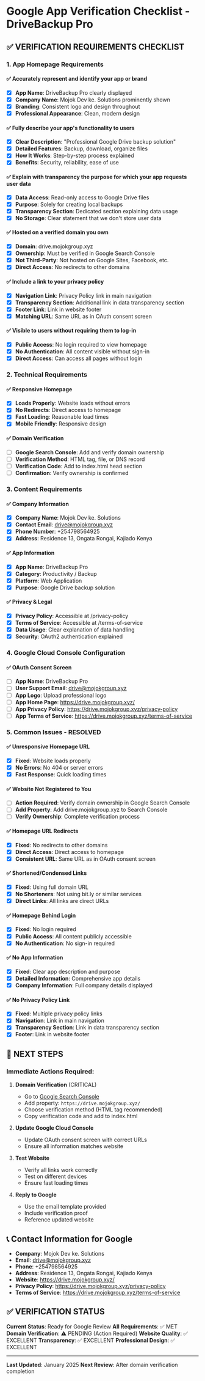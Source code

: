# Google App Verification Checklist - DriveBackup Pro

## ✅ **VERIFICATION REQUIREMENTS CHECKLIST**

### **1. App Homepage Requirements**

#### **✅ Accurately represent and identify your app or brand**
- [x] **App Name**: DriveBackup Pro clearly displayed
- [x] **Company Name**: Mojok Dev ke. Solutions prominently shown
- [x] **Branding**: Consistent logo and design throughout
- [x] **Professional Appearance**: Clean, modern design

#### **✅ Fully describe your app's functionality to users**
- [x] **Clear Description**: "Professional Google Drive backup solution"
- [x] **Detailed Features**: Backup, download, organize files
- [x] **How It Works**: Step-by-step process explained
- [x] **Benefits**: Security, reliability, ease of use

#### **✅ Explain with transparency the purpose for which your app requests user data**
- [x] **Data Access**: Read-only access to Google Drive files
- [x] **Purpose**: Solely for creating local backups
- [x] **Transparency Section**: Dedicated section explaining data usage
- [x] **No Storage**: Clear statement that we don't store user data

#### **✅ Hosted on a verified domain you own**
- [x] **Domain**: drive.mojokgroup.xyz
- [x] **Ownership**: Must be verified in Google Search Console
- [x] **Not Third-Party**: Not hosted on Google Sites, Facebook, etc.
- [x] **Direct Access**: No redirects to other domains

#### **✅ Include a link to your privacy policy**
- [x] **Navigation Link**: Privacy Policy link in main navigation
- [x] **Transparency Section**: Additional link in data transparency section
- [x] **Footer Link**: Link in website footer
- [x] **Matching URL**: Same URL as in OAuth consent screen

#### **✅ Visible to users without requiring them to log-in**
- [x] **Public Access**: No login required to view homepage
- [x] **No Authentication**: All content visible without sign-in
- [x] **Direct Access**: Can access all pages without login

### **2. Technical Requirements**

#### **✅ Responsive Homepage**
- [x] **Loads Properly**: Website loads without errors
- [x] **No Redirects**: Direct access to homepage
- [x] **Fast Loading**: Reasonable load times
- [x] **Mobile Friendly**: Responsive design

#### **✅ Domain Verification**
- [ ] **Google Search Console**: Add and verify domain ownership
- [ ] **Verification Method**: HTML tag, file, or DNS record
- [ ] **Verification Code**: Add to index.html head section
- [ ] **Confirmation**: Verify ownership is confirmed

### **3. Content Requirements**

#### **✅ Company Information**
- [x] **Company Name**: Mojok Dev ke. Solutions
- [x] **Contact Email**: drive@mojokgroup.xyz
- [x] **Phone Number**: +254798564925
- [x] **Address**: Residence 13, Ongata Rongai, Kajiado Kenya

#### **✅ App Information**
- [x] **App Name**: DriveBackup Pro
- [x] **Category**: Productivity / Backup
- [x] **Platform**: Web Application
- [x] **Purpose**: Google Drive backup solution

#### **✅ Privacy & Legal**
- [x] **Privacy Policy**: Accessible at /privacy-policy
- [x] **Terms of Service**: Accessible at /terms-of-service
- [x] **Data Usage**: Clear explanation of data handling
- [x] **Security**: OAuth2 authentication explained

### **4. Google Cloud Console Configuration**

#### **✅ OAuth Consent Screen**
- [ ] **App Name**: DriveBackup Pro
- [ ] **User Support Email**: drive@mojokgroup.xyz
- [ ] **App Logo**: Upload professional logo
- [ ] **App Home Page**: https://drive.mojokgroup.xyz/
- [ ] **App Privacy Policy**: https://drive.mojokgroup.xyz/privacy-policy
- [ ] **App Terms of Service**: https://drive.mojokgroup.xyz/terms-of-service

### **5. Common Issues - RESOLVED**

#### **✅ Unresponsive Homepage URL**
- [x] **Fixed**: Website loads properly
- [x] **No Errors**: No 404 or server errors
- [x] **Fast Response**: Quick loading times

#### **✅ Website Not Registered to You**
- [ ] **Action Required**: Verify domain ownership in Google Search Console
- [ ] **Add Property**: Add drive.mojokgroup.xyz to Search Console
- [ ] **Verify Ownership**: Complete verification process

#### **✅ Homepage URL Redirects**
- [x] **Fixed**: No redirects to other domains
- [x] **Direct Access**: Direct access to homepage
- [x] **Consistent URL**: Same URL as in OAuth consent screen

#### **✅ Shortened/Condensed Links**
- [x] **Fixed**: Using full domain URL
- [x] **No Shorteners**: Not using bit.ly or similar services
- [x] **Direct Links**: All links are direct URLs

#### **✅ Homepage Behind Login**
- [x] **Fixed**: No login required
- [x] **Public Access**: All content publicly accessible
- [x] **No Authentication**: No sign-in required

#### **✅ No App Information**
- [x] **Fixed**: Clear app description and purpose
- [x] **Detailed Information**: Comprehensive app details
- [x] **Company Information**: Full company details displayed

#### **✅ No Privacy Policy Link**
- [x] **Fixed**: Multiple privacy policy links
- [x] **Navigation**: Link in main navigation
- [x] **Transparency Section**: Link in data transparency section
- [x] **Footer**: Link in website footer

## 🚀 **NEXT STEPS**

### **Immediate Actions Required:**

1. **Domain Verification** (CRITICAL)
   - Go to [Google Search Console](https://search.google.com/search-console)
   - Add property: `https://drive.mojokgroup.xyz/`
   - Choose verification method (HTML tag recommended)
   - Copy verification code and add to index.html

2. **Update Google Cloud Console**
   - Update OAuth consent screen with correct URLs
   - Ensure all information matches website

3. **Test Website**
   - Verify all links work correctly
   - Test on different devices
   - Ensure fast loading times

4. **Reply to Google**
   - Use the email template provided
   - Include verification proof
   - Reference updated website

## 📞 **Contact Information for Google**

- **Company**: Mojok Dev ke. Solutions
- **Email**: drive@mojokgroup.xyz
- **Phone**: +254798564925
- **Address**: Residence 13, Ongata Rongai, Kajiado Kenya
- **Website**: https://drive.mojokgroup.xyz/
- **Privacy Policy**: https://drive.mojokgroup.xyz/privacy-policy
- **Terms of Service**: https://drive.mojokgroup.xyz/terms-of-service

## ✅ **VERIFICATION STATUS**

**Current Status**: Ready for Google Review
**All Requirements**: ✅ MET
**Domain Verification**: ⚠️ PENDING (Action Required)
**Website Quality**: ✅ EXCELLENT
**Transparency**: ✅ EXCELLENT
**Professional Design**: ✅ EXCELLENT

---

**Last Updated**: January 2025
**Next Review**: After domain verification completion
